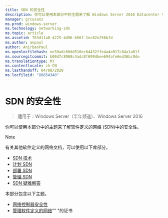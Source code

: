 ```yaml
---
title: SDN 的安全性
description: 你可以使用本部分中的主题来了解 Windows Server 2016 Datacenter 中软件定义的网络 \(SDN\) 中的安全性。
manager: grcusanz
ms.prod: windows-server
ms.technology: networking-sdn
ms.topic: article
ms.assetid: 763d11a8-4225-4d96-b56f-1ec62e256bfd
ms.author: anpaul
author: AnirbanPaul
ms.openlocfilehash: ee39adc80dd510ec64432ffe4a4e017c84a1a01f
ms.sourcegitcommit: b00d7c8968c4adc8f699dbee694afe6ed36bc9de
ms.translationtype: MT
ms.contentlocale: zh-CN
ms.lasthandoff: 04/08/2020
ms.locfileid: "80854340"
---
```

# <a name="security-for-sdn"></a>SDN 的安全性

>适用于：Windows Server（半年频道）、Windows Server 2016

你可以使用本部分中的主题来了解软件定义的网络 \(SDN\)中的安全性。

>[!Note]
>有关其他软件定义的网络文档，可以使用以下库部分。
>
> - [SDN 技术](../technologies/Software-Defined-Networking-Technologies.md)  
> - [计划 SDN](../plan/Plan-Software-Defined-Networking.md) 
> - [部署 SDN](../deploy/Deploy-Software-Defined-Networking.md)  
> - [管理 SDN](../manage/manage-sdn.md)  
> - [SDN 疑难解答](../troubleshoot/Troubleshoot-Software-Defined-Networking.md)

本部分包含以下主题。

- [网络控制器安全性](nc-security.md)
- [管理软件定义的网络](sdn-manage-certs.md)"" "的证书                                                                